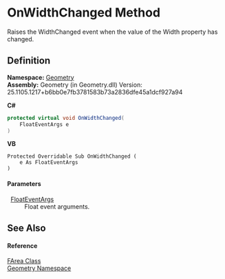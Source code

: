 # OnWidthChanged Method


Raises the WidthChanged event when the value of the Width property has changed.



## Definition
**Namespace:** <a href="eb409b48-e279-bdb4-daf3-3196b72d55a2.md">Geometry</a>  
**Assembly:** Geometry (in Geometry.dll) Version: 25.1105.1217+b6bb0e7fb3781583b73a2836dfe45a1dcf927a94

**C#**
``` C#
protected virtual void OnWidthChanged(
	FloatEventArgs e
)
```
**VB**
``` VB
Protected Overridable Sub OnWidthChanged ( 
	e As FloatEventArgs
)
```



#### Parameters
<dl><dt>  <a href="ffb00a31-7c7b-02be-48f3-77a46b4806fc.md">FloatEventArgs</a></dt><dd>Float event arguments.</dd></dl>

## See Also


#### Reference
<a href="bb9e7df7-af91-41d9-e4eb-f0500ec02002.md">FArea Class</a>  
<a href="eb409b48-e279-bdb4-daf3-3196b72d55a2.md">Geometry Namespace</a>  
